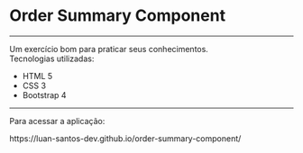 <h1>Order Summary Component</h1>
<hr>
<p>
 Um exercício bom para praticar seus conhecimentos.<br>
 Tecnologias utilizadas:
 <ul>
  <li>HTML 5</li>
  <li>CSS 3</li>
  <li>Bootstrap 4</li>
 </ul>
</p>
<hr>
<p>
 Para acessar a aplicação:
</p>
https://luan-santos-dev.github.io/order-summary-component/
